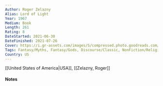 ```yaml
---
Author: Roger Zelazny
Alias: Lord of Light
Year: 1967
Medium: Book
Length: 261
Rating: 8
DateStarted: 2021-06-30
DateFinished: 2021-07-26
Cover: https://i.gr-assets.com/images/S/compressed.photo.goodreads.com/books/1610849804l/1025148._SY475_.jpg
Tags: Fantasy/Myths, Fantasy/Gods, Discourse/Classic, NonFiction/Religion, ScienceFiction
Country: US
---
```

[[United States of America|USA]], [[Zelazny, Roger]]
#### Notes